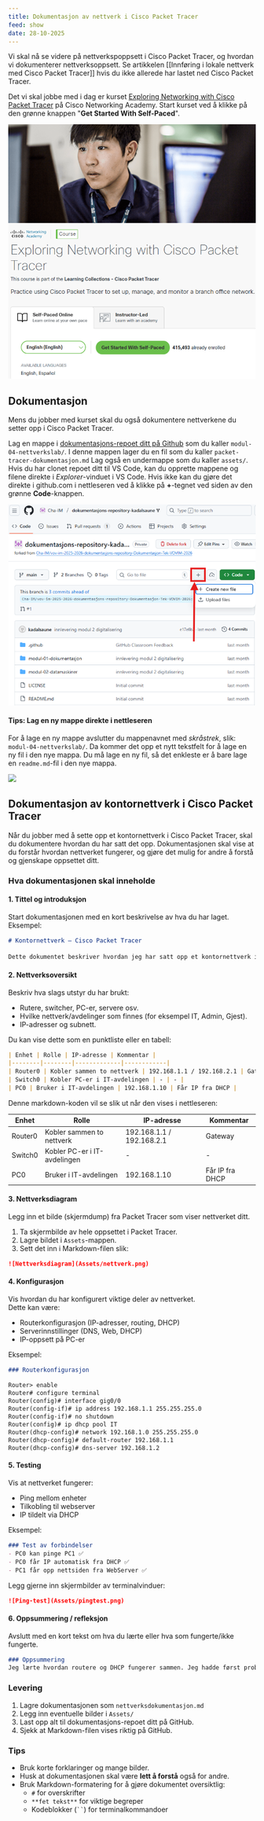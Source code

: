 ```yaml
---
title: Dokumentasjon av nettverk i Cisco Packet Tracer
feed: show
date: 28-10-2025
---
```

Vi skal nå se videre på nettverkspoppsett i Cisco Packet Tracer, og hvordan vi dokumenterer nettverksoppsett. Se artikkelen [[Innføring i lokale nettverk med Cisco Packet Tracer]] hvis du ikke allerede har lastet ned Cisco Packet Tracer.

Det vi skal jobbe med i dag er kurset [Exploring Networking with Cisco Packet Tracer](https://www.netacad.com/courses/exploring-networking-cisco-packet-tracer?courseLang=en-US) på Cisco Networking Academy. Start kurset ved å klikke på den grønne knappen "**Get Started With Self-Paced**".

![Skjermbilde fra Cisco Networking Academy](/assets/img/packettracer/exploring.png)

## Dokumentasjon
Mens du jobber med kurset skal du også dokumentere nettverkene du setter opp i Cisco Packet Tracer.

Lag en mappe i [dokumentasjons-repoet ditt på Github](https://classroom.github.com/a/UVPhVCn7) som du kaller `modul-04-nettverkslab/`. I denne mappen lager du en fil som du kaller `packet-tracer-dokumentasjon.md` Lag også en undermappe som du kaller `assets/`. Hvis du har clonet repoet ditt til VS Code, kan du opprette mappene og filene direkte i *Explorer*-vinduet i VS Code. Hvis ikke kan du gjøre det direkte i github.com i nettleseren ved å klikke på **+**-tegnet ved siden av den grønne **Code**-knappen.

![Skjermbilde av Github-repo på github.com](/assets/img/packettracer/github-new-file.png)
#### Tips: Lag en ny mappe direkte i nettleseren

For å lage en ny mappe avslutter du mappenavnet med *skråstrek*, slik: `modul-04-nettverkslab/`. Da kommer det opp et nytt tekstfelt for å lage en ny fil i den nye mappa. Du må lage en ny fil, så det enkleste er å bare lage en `readme.md`-fil i den nye mappa.

![](/assets/img/packettracer/github-new-folder.gif)


## Dokumentasjon av kontornettverk i Cisco Packet Tracer

Når du jobber med å sette opp et kontornettverk i Cisco Packet Tracer, skal du dokumentere hvordan du har satt det opp.  Dokumentasjonen skal vise at du forstår hvordan nettverket fungerer, og gjøre det mulig for andre å forstå og gjenskape oppsettet ditt.


### Hva dokumentasjonen skal inneholde

#### 1. Tittel og introduksjon

Start dokumentasjonen med en kort beskrivelse av hva du har laget.  
Eksempel:

```markdown
# Kontornettverk – Cisco Packet Tracer

Dette dokumentet beskriver hvordan jeg har satt opp et kontornettverk i Cisco Packet Tracer. Nettverket består av to avdelinger koblet sammen med en router, med DHCP, DNS og webserver.
```

#### 2. Nettverksoversikt

Beskriv hva slags utstyr du har brukt:

- Rutere, switcher, PC-er, servere osv.
- Hvilke nettverk/avdelinger som finnes (for eksempel IT, Admin, Gjest).
- IP-adresser og subnett.

Du kan vise dette som en punktliste eller en tabell:

```markdown
| Enhet | Rolle | IP-adresse | Kommentar |
|--------|--------|-------------|------------|
| Router0 | Kobler sammen to nettverk | 192.168.1.1 / 192.168.2.1 | Gateway |
| Switch0 | Kobler PC-er i IT-avdelingen | - | - |
| PC0 | Bruker i IT-avdelingen | 192.168.1.10 | Får IP fra DHCP |
```

Denne markdown-koden vil se slik ut når den vises i nettleseren:

| Enhet | Rolle | IP-adresse | Kommentar |
|--------|--------|-------------|------------|
| Router0 | Kobler sammen to nettverk | 192.168.1.1 / 192.168.2.1 | Gateway |
| Switch0 | Kobler PC-er i IT-avdelingen | - | - |
| PC0 | Bruker i IT-avdelingen | 192.168.1.10 | Får IP fra DHCP |


#### 3. Nettverksdiagram

Legg inn et bilde (skjermdump) fra Packet Tracer som viser nettverket ditt.

1. Ta skjermbilde av hele oppsettet i Packet Tracer.
2. Lagre bildet i `Assets`-mappen.
3. Sett det inn i Markdown-filen slik:

```markdown
![Nettverksdiagram](Assets/nettverk.png)
```


#### 4. Konfigurasjon

Vis hvordan du har konfigurert viktige deler av nettverket.  
Dette kan være:

- Routerkonfigurasjon (IP-adresser, routing, DHCP)
- Serverinnstillinger (DNS, Web, DHCP)
- IP-oppsett på PC-er

Eksempel:

```markdown
### Routerkonfigurasjon
```

```plaintext
Router> enable
Router# configure terminal
Router(config)# interface gig0/0
Router(config-if)# ip address 192.168.1.1 255.255.255.0
Router(config-if)# no shutdown
Router(config)# ip dhcp pool IT
Router(dhcp-config)# network 192.168.1.0 255.255.255.0
Router(dhcp-config)# default-router 192.168.1.1
Router(dhcp-config)# dns-server 192.168.1.2
```


#### 5. Testing

Vis at nettverket fungerer:

- Ping mellom enheter
- Tilkobling til webserver
- IP tildelt via DHCP

Eksempel:

```markdown
### Test av forbindelser
- PC0 kan pinge PC1 ✅
- PC0 får IP automatisk fra DHCP ✅
- PC1 får opp nettsiden fra WebServer ✅
```

Legg gjerne inn skjermbilder av terminalvinduer:

```markdown
![Ping-test](Assets/pingtest.png)
```


#### 6. Oppsummering / refleksjon

Avslutt med en kort tekst om hva du lærte eller hva som fungerte/ikke fungerte.

```markdown
### Oppsummering
Jeg lærte hvordan routere og DHCP fungerer sammen. Jeg hadde først problemer med DNS-serveren, men løste det ved å sjekke gateway-innstillingen.
```



### Levering

1. Lagre dokumentasjonen som `nettverksdokumentasjon.md`
2. Legg inn eventuelle bilder i `Assets/`
3. Last opp alt til dokumentasjons-repoet ditt på GitHub.
4. Sjekk at Markdown-filen vises riktig på GitHub.


###  Tips

- Bruk korte forklaringer og mange bilder.
- Husk at dokumentasjonen skal være **lett å forstå** også for andre.
- Bruk Markdown-formatering for å gjøre dokumentet oversiktlig:
    - `#` for overskrifter
    - `**fet tekst**` for viktige begreper
    - Kodeblokker (` `` `) for terminalkommandoer
